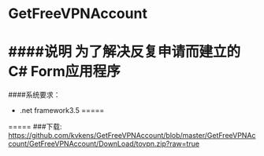 GetFreeVPNAccount
=================
####说明
为了解决反复申请而建立的C# Form应用程序
=====
####系统要求：
* .net framework3.5
=====

=====
###下载: https://github.com/kvkens/GetFreeVPNAccount/blob/master/GetFreeVPNAccount/GetFreeVPNAccount/DownLoad/tovpn.zip?raw=true

